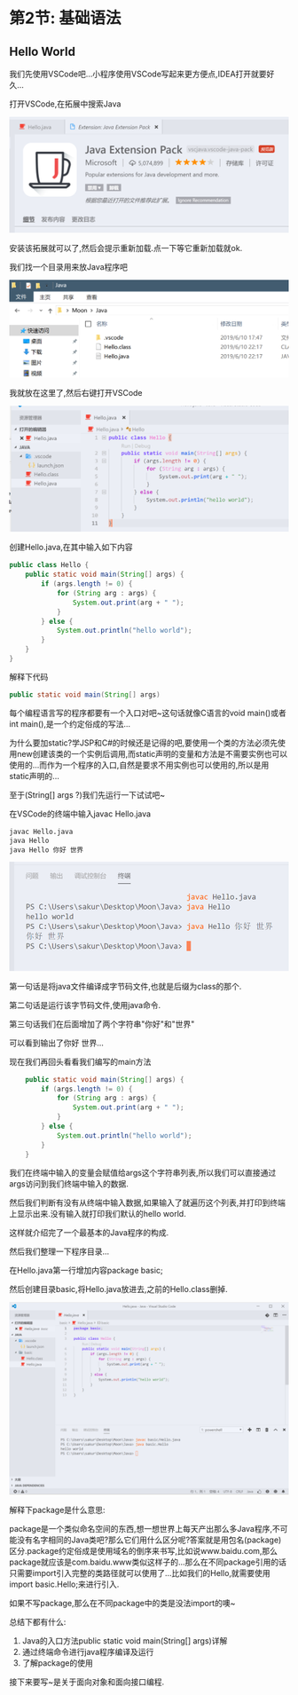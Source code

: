 # 第2节: 基础语法

## Hello World

我们先使用VSCode吧...小程序使用VSCode写起来更方便点,IDEA打开就要好久...

打开VSCode,在拓展中搜索Java

![1560160180183](assets/1560160180183.png)

安装该拓展就可以了,然后会提示重新加载.点一下等它重新加载就ok.

我们找一个目录用来放Java程序吧

![1560176326364](assets/1560176326364.png)

我就放在这里了,然后右键打开VSCode

![1560176343825](assets/1560176343825.png)

创建Hello.java,在其中输入如下内容

```java
public class Hello {
    public static void main(String[] args) {
        if (args.length != 0) {
            for (String arg : args) {
                System.out.print(arg + " ");
            }
        } else {
            System.out.println("hello world");
        }
    }
}
```

解释下代码

```java
public static void main(String[] args)
```

每个编程语言写的程序都要有一个入口对吧~这句话就像C语言的void main()或者int main(),是一个约定俗成的写法...

为什么要加static?学JSP和C#的时候还是记得的吧,要使用一个类的方法必须先使用new创建该类的一个实例后调用,而static声明的变量和方法是不需要实例也可以使用的...而作为一个程序的入口,自然是要求不用实例也可以使用的,所以是用static声明的...

至于(String[] args ?)我们先运行一下试试吧~

在VSCode的终端中输入javac Hello.java

``` po
javac Hello.java
java Hello
java Hello 你好 世界
```

![1560176373079](assets/1560176373079.png)

第一句话是将java文件编译成字节码文件,也就是后缀为class的那个.

第二句话是运行该字节码文件,使用java命令.

第三句话我们在后面增加了两个字符串"你好"和"世界"

可以看到输出了你好 世界...

现在我们再回头看看我们编写的main方法

```java
	public static void main(String[] args) {
        if (args.length != 0) {
            for (String arg : args) {
                System.out.print(arg + " ");
            }
        } else {
            System.out.println("hello world");
        }
    }
```

我们在终端中输入的变量会赋值给args这个字符串列表,所以我们可以直接通过args访问到我们终端中输入的数据.

然后我们判断有没有从终端中输入数据,如果输入了就遍历这个列表,并打印到终端上显示出来.没有输入就打印我们默认的hello world.

这样就介绍完了一个最基本的Java程序的构成.

然后我们整理一下程序目录...

在Hello.java第一行增加内容package basic;

然后创建目录basic,将Hello.java放进去,之前的Hello.class删掉.

![1560180400951](assets/1560180400951.png)

解释下package是什么意思:

package是一个类似命名空间的东西,想一想世界上每天产出那么多Java程序,不可能没有名字相同的Java类吧?那么它们用什么区分呢?答案就是用包名(package)区分.package约定俗成是使用域名的倒序来书写,比如说www.baidu.com,那么package就应该是com.baidu.www类似这样子的...那么在不同package引用的话只需要import引入完整的类路径就可以使用了...比如我们的Hello,就需要使用import basic.Hello;来进行引入.

如果不写package,那么在不同package中的类是没法import的噢~

总结下都有什么:

1. Java的入口方法public static void main(String[] args)详解
2. 通过终端命令进行java程序编译及运行
3. 了解package的使用

接下来要写~是关于面向对象和面向接口编程.